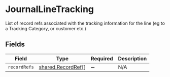 # JournalLineTracking

List of record refs associated with the tracking information for the line (eg to a Tracking Category, or customer etc.)


## Fields

| Field                                                         | Type                                                          | Required                                                      | Description                                                   |
| ------------------------------------------------------------- | ------------------------------------------------------------- | ------------------------------------------------------------- | ------------------------------------------------------------- |
| `recordRefs`                                                  | [shared.RecordRef](../../../sdk/models/shared/recordref.md)[] | :heavy_minus_sign:                                            | N/A                                                           |